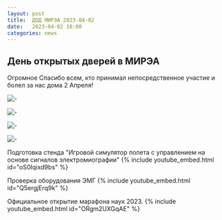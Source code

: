 ```yaml
---
layout: post
title:  ДОД МИРЭА 2023-04-02
date:   2023-04-02 10:00
categories: news
---
```



## День открытых дверей в МИРЭА

Огромное Спасибо всем, кто принимал непосредственное участие и болел за нас дома 2 Апреля!

![-](https://i.ibb.co/tP9VzTP/IMG-20230402-140751.jpg)

![-](https://i.ibb.co/qY5NpCz/IMG-20230402-105345-1.jpg)

![-](https://i.ibb.co/60gBDw4/IMG-20230402-122037.jpg)

![-](https://i.ibb.co/PMtw51b/IMG-20230402-155430.jpg)

Подготовка стенда "Игровой симулятор полета с управлением на основе сигналов электромиографии"
{% include youtube_embed.html id="oS0Iqixd9bs" %}

Проверка оборудования ЭМГ
{% include youtube_embed.html id="Q5ergjErq9k" %}

Официальное открытие марафона наук 2023.
{% include youtube_embed.html id="ORgm2UXGqAE" %}
